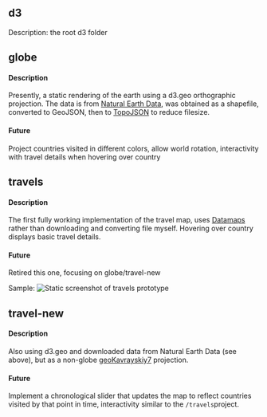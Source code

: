 ## d3

Description: the root d3 folder

## globe

#### Description 

Presently, a static rendering of the earth using a d3.geo orthographic projection. The data is from [Natural Earth Data](https://naturalearthdata.com), was obtained as a shapefile, converted to GeoJSON, then to [TopoJSON](https://github.com/topojson/topojson) to reduce filesize. 

#### Future 

Project countries visited in different colors, allow world rotation, interactivity with travel details when hovering over country

## travels

#### Description 

The first fully working implementation of the travel map, uses [Datamaps](https://datamaps.github.io/) rather than downloading and converting file myself. Hovering over country displays basic travel details.

#### Future 

Retired this one, focusing on globe/travel-new

Sample: 
![Static screenshot of travels prototype](img/travels-first-go.png)

## travel-new

#### Description

Also using d3.geo and downloaded data from Natural Earth Data (see above), but as a non-globe [geoKavrayskiy7](https://github.com/d3/d3-geo-projection#geoKavrayskiy7) projection.

#### Future

Implement a chronological slider that updates the map to reflect countries visited by that point in time, interactivity similar to the `/travels`project.